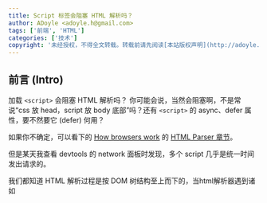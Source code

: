```yaml
---
title: Script 标签会阻塞 HTML 解析吗？
author: ADoyle <adoyle.h@gmail.com>
tags: ['前端', 'HTML']
categories: ['技术']
copyright: '未经授权，不得全文转载。转载前请先阅读[本站版权声明](http://adoyle.me/blog/copyright.html)'
---
```


## 前言 (Intro)

加载 `<script>` 会阻塞 HTML 解析吗？
你可能会说，当然会阻塞啊，不是常说“css 放 head，script 放 body 底部”吗？还有 `<script>` 的 async、defer 属性，要不然要它 (defer) 何用？

如果你不确定，可以看下的 [How browsers work][B4] 的 [HTML Parser 章节](http://taligarsiel.com/Projects/howbrowserswork1.htm#HTML_Parser)。


但是某天我查看 devtools 的 network 面板时发现，多个 script 几乎是统一时间发出请求的。

我们都知道 HTML 解析过程是按 DOM 树结构至上而下的，当html解析器遇到诸如<script>、<link>等标签时，就会去下载相应内容。且加载、解析、执行JavaScript会阻止解析器往下执行。

加载 `<script>` 的确会阻塞 HTML 解析，但是因为推测解析的功能，将 script 触发下载的时间大幅提前。

<!-- more -->

## 问题

script 的耗时分成三部分：下载 + 编译 + 执行

首先明确这篇文章要探究的几个问题：

1. script 文件的下载、编译、执行过程（或者其中某一步骤）是否会阻塞 html 的解析？
2. 多个 script 文件是并行下载还是顺序下载的，即多个 script 触发开始下载的时间点？

因此我们不关心浏览器页面的渲染时间以及是否重新渲染。也不关心 css 文件的下载时间。

另外我们要讨论的是首次渲染 HTML 文件以及 `<script>` 直接写在 `<head>` 或 `<body>` 内的场景，而不是通过 JS 来动态插入 `<script>` 的场景。

## 并行下载还是顺序下载？

无论是 [whatwg 的描述][^1]:

> For classic scripts, if the async attribute is present, then the classic script will be fetched in parallel to parsing and evaluated as soon as it is available (potentially before parsing completes). If the async attribute is not present but the defer attribute is present, then the classic script will be fetched in parallel and evaluated when the page has finished parsing. If neither attribute is present, then the script is fetched and evaluated immediately, blocking parsing until these are both complete.

![This is all summarized in the following schematic diagram](https://html.spec.whatwg.org/images/asyncdefer.svg)

还是 [w3c 的描述][^2]:

> There are three possible modes that can be selected using these attributes. If the async attribute is present, then the script will be executed asynchronously, as soon as it is available. If the async attribute is not present but the defer attribute is present, then the script is executed when the page has finished parsing. If neither attribute is present, then the script is fetched and executed immediately, before the user agent continues parsing the page.

>> The exact processing details for these attributes are, for mostly historical reasons, somewhat non-trivial, involving a number of aspects of HTML. The implementation requirements are therefore by necessity scattered throughout the specification. The algorithms below (in this section) describe the core of this processing, but these algorithms reference and are referenced by the parsing rules for script start and end tags in HTML, in foreign content, and in XML, the rules for the document.write() method, the handling of scripting, etc.

都说 `<script>` 会阻塞 html 解析，那意思就是如果 html 写了两个 script 标签，那么先下载并执行第一个 script，然后才下载第二个 script 这样的过程吧。
但是我写了一个 html 在 chrome 里试了一下，发现 script 是并行下载，没有阻塞的。


### 例子

```html
<!DOCTYPE html>
<html>
  <head>
    <meta charset="utf-8" />
    <meta name="viewport" content="width=device-width" />
    <title>test</title>
  </head>
  <body>
    hello
    <script src="https://cdnjs.cloudflare.com/ajax/libs/react/16.4.1/cjs/react.production.min.js"></script>
    <script src="https://cdn.jsdelivr.net/npm/lodash@4.17.10/lodash.min.js"></script>
    <script src="https://cdnjs.cloudflare.com/ajax/libs/react-dom/16.4.1/cjs/react-dom-test-utils.production.min.js"></script>
    <script src="https://cdnjs.cloudflare.com/ajax/libs/react-router/4.3.1/react-router.min.js"></script>
  </body>
</html>
```

![对应的解析过程.png](//cdn.adoyle.top/share/script_and_html_parse_2018-06-25_13-22-17.png)

实际测试发现 script 的解析加载并没有阻塞住 html 的解析。

标准文档错了吗？

## HTML 推测解析

答案就是 HTML 推测解析（Speculative Parsing），也称作预测解析。也有称为 预加载（Preload）。
注意是预加载，而不是预构建或预渲染。

推测解析主要针对

- 脚本
- 外部 CSS
- 来自 img 标签的图片

> Firefox 也会预加载 video 元素的 poster 属性，而 Chrome 和 Safari 会预加载 @import 规则的内联样式。



请阅读这篇译文：[《更快地构建DOM: 使用预解析, async, defer 以及 preload》][B1]

https://www.html5rocks.com/en/tutorials/internals/howbrowserswork/#Speculative_parsing

> Both WebKit and Firefox do this optimization. While executing scripts, another thread parses the rest of the document and finds out what other resources need to be loaded from the network and loads them. In this way, resources can be loaded on parallel connections and overall speed is improved. Note: the speculative parser only parses references to external resources like external scripts, style sheets and images: it doesn't modify the DOM tree–that is left to the main parser.


Gecko 内核

- https://developer.mozilla.org/en-US/docs/Mozilla/Gecko/HTML_parser_threading
- https://developer.mozilla.org/en-US/docs/Web/HTML/Optimizing_your_pages_for_speculative_parsing

WebKit 内核

- 


其他参考资料: http://taligarsiel.com/Projects/howbrowserswork1.htm#Speculative_parsing

2008 年 IE 8 预览版引入了 Speculative Download 的概念。从 2009 年开始，IE 8 和 Firefox 3.5 正式支持 Speculative Parsing 特性。
没考证到 Chrome 是从何时开始的，实测当前的 Chrome 是支持该特性的。实测 Safari 目前版本（11.1.1 (13605.2.8) ）仍不支持该特性。
遗憾的是这到目前为止仍是浏览器厂商自己的黑魔法，并没有定在 HTML 标准中。
因此不能保证所有浏览器都是这么实现的，况且预测解析存在预测失败的情况，那时将付出更多的工作。

推测解析只是把 script 的开始下载时间提前了，但并不改变 script 的执行阻塞 html 解析的行为。

没有推测解析

![](https://www.w3cplus.com/sites/default/files/blogs/2017/1709/dom-9.png)

用了推测解析

![](https://www.w3cplus.com/sites/default/files/blogs/2017/1709/dom-10.png)


若想改变 script 的执行阻塞 html 解析的行为，你需要用到 script 标签的 `async` 或者 `defer` 属性。

defer 属性是这样

![](https://www.w3cplus.com/sites/default/files/blogs/2017/1709/dom-11.png)

async 属性是这样

![](https://www.w3cplus.com/sites/default/files/blogs/2017/1709/dom-12.png)


## 注意点

`document.write()` 会改变 DOM 树的状态，预构建过程会失败。


## preload 属性

除了 script，你还可以赋予其他 DOM 元素这样的特性，只要使用 `rel="preload"` 属性即可。
该属性的浏览器兼容性请看[](https://caniuse.com/#search=preload)。

还有 `rel="prefetch"` 参考文章[^3]

## 衍生问题

### 预测解析失败的情况

script 有用 `document.write()` 改变 DOM 树的状态，会导致预加载过程失败。



### script compo 服务有没有必要？

因为普通的 script 还是 compo script，多个 script 下载开始时间都是几乎没差别的。
而多个 script 和 compo 后的 script，文件体积也是差不多的，实际可能拆成多个 script 的 gzip 压缩率更高。
两者编译和执行代码的时间也是差不多的。

唯一的差别就是浏览器的请求并发数的限制（对于 HTTP/1.0 和 HTTP/1.1 协议来说）。每个域名的请求并发数通常是 6，所有域名请求的并发总数是 10。

针对 HTTP/2 协议的资源请求，就更不用考虑请求并发数的限制了。因为 HTTP/2 的多路复用特性。[参考文章][B7]

## 参考 (Bibliographies)

- [][B1]，其[原文][B2]
- [JavaScript阻塞剖析与改善][B3]
- [How browsers work][B4]
- [HTTP/2笔记之流和多路复用][B7]
- [Preload，Prefetch 和它们在 Chrome 之中的优先级][B8]

## 引用 (References)

[^0]: [][R1]
[^1]: https://html.spec.whatwg.org/multipage/scripting.html#attr-script-defer
[^2]: https://www.w3.org/TR/2014/REC-html5-20141028/scripting-1.html#the-script-element
[^3]: https://github.com/xitu/gold-miner/blob/master/TODO/preload-prefetch-and-priorities-in-chrome.md


<!-- 以下是相关链接 -->

[R1]: <url> "备注"

[B1]: https://www.zcfy.cc/article/building-the-dom-faster-speculative-parsing-async-defer-and-preload-x2605-mozilla-hacks-8211-the-web-developer-blog-4224.html
[B2]: https://hacks.mozilla.org/2017/09/building-the-dom-faster-speculative-parsing-async-defer-and-preload
[B3]: http://www.cnblogs.com/giggle/p/5513769.html
[B4]: http://taligarsiel.com/Projects/howbrowserswork1.htm
[B7]: http://www.blogjava.net/yongboy/archive/2015/03/19/423611.html
[B8]: https://juejin.im/post/58e8acf10ce46300585a7a42
